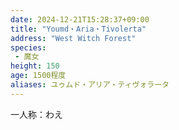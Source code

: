 ```yaml
---
date: 2024-12-21T15:28:37+09:00
title: "Youmd・Aria・Tivolerta"
address: "West Witch Forest"
species:
 - 魔女
height: 150
age: 1500程度
aliases: ユゥムド・アリア・ティヴォラータ
---
```


一人称：わえ